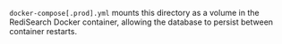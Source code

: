 `docker-compose[.prod].yml` mounts this directory as a volume in the RediSearch Docker container, allowing the database to persist between container restarts.
